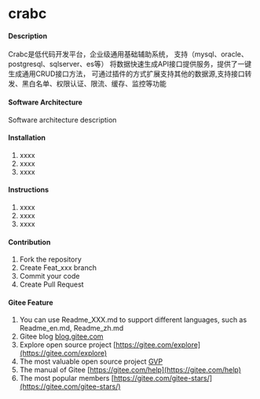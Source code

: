 # crabc

#### Description
Crabc是低代码开发平台，企业级通用基础辅助系统，
支持（mysql、oracle、postgresql、sqlserver、es等）
将数据快速生成API接口提供服务，提供了一键生成通用CRUD接口方法，
可通过插件的方式扩展支持其他的数据源,支持接口转发、黑白名单、权限认证、限流、缓存、监控等功能


#### Software Architecture
Software architecture description

#### Installation

1.  xxxx
2.  xxxx
3.  xxxx

#### Instructions

1.  xxxx
2.  xxxx
3.  xxxx

#### Contribution

1.  Fork the repository
2.  Create Feat_xxx branch
3.  Commit your code
4.  Create Pull Request


#### Gitee Feature

1.  You can use Readme\_XXX.md to support different languages, such as Readme\_en.md, Readme\_zh.md
2.  Gitee blog [blog.gitee.com](https://blog.gitee.com)
3.  Explore open source project [https://gitee.com/explore](https://gitee.com/explore)
4.  The most valuable open source project [GVP](https://gitee.com/gvp)
5.  The manual of Gitee [https://gitee.com/help](https://gitee.com/help)
6.  The most popular members  [https://gitee.com/gitee-stars/](https://gitee.com/gitee-stars/)
